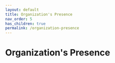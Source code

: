 ```yaml
---
layout: default
title: Organization's Presence
nav_order: 5
has_children: true
permalink: /organization-presence
---
```


# Organization's Presence
